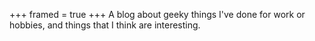 +++
framed = true
+++
A blog about geeky things I've done for work or hobbies, and things that I think are interesting.
